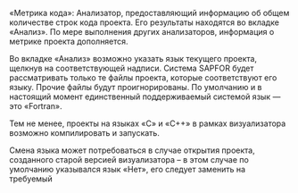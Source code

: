 «Метрика кода»: Анализатор, предоставляющий информацию об общем количестве строк кода проекта. Его результаты находятся во вкладке «Анализ». По мере выполнения других анализаторов, информация о метрике проекта дополняется. 

Во вкладке «Анализ» возможно указать язык текущего проекта, щелкнув на соответствующей надписи. 
Система SAPFOR будет рассматривать только те файлы проекта, которые соответствуют его языку. Прочие файлы будут проигнорированы. По умолчанию и в настоящий момент единственный поддерживаемый системой язык — это «Fortran». 

Тем не менее, проекты на языках «С» и «С++» в рамках визуализатора возможно компилировать и запускать. 

Смена языка может потребоваться в случае открытия проекта, созданного старой версией визуализатора – в этом случае по умолчанию указывался язык «Нет», его следует заменить на требуемый